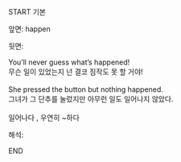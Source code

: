 START
기본

앞면:
happen


뒷면:
<div>You’ll never guess what’s happened! </div><div>무슨 일이 있었는지 넌 결코 짐작도 못 할 거야!</div><div><br></div><div><div>She pressed the button but nothing happened. </div><div>그녀가 그 단추를 눌렀지만 아무런 일도 일어나지 않았다.</div></div><div><br></div><div>일어나다 , 우연히 ~하다</div>


해석:
<!--ID: 1746614454022-->
END